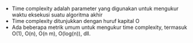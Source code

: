    - Time complexity adalah parameter yang digunakan untuk mengukur waktu eksekusi  suatu algoritma akhir 
   - Time complexity ditunjukkan dengan huruf kapital O  
   - Ada beberapa metrik umum untuk mengukur time complexity, termasuk O(1), O(n), O(n m), O(log(n)), dll.

